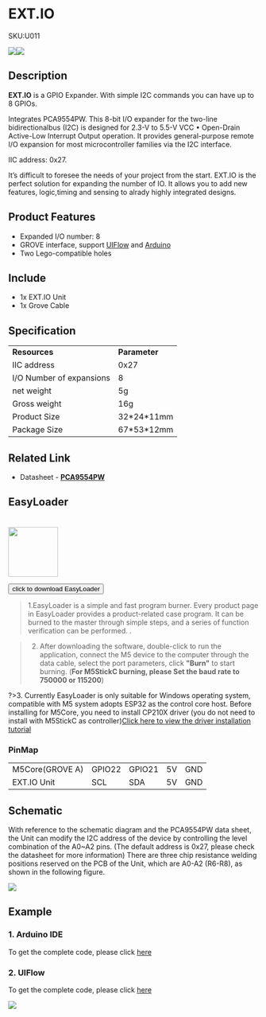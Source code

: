 # EXT.IO

<el-tag effect="plain">SKU:U011</el-tag>

<div class="product_pic"><img src="assets/img/product_pics/unit/unit_extio_01.webp"><img src="assets/img/product_pics/unit/unit_extio_02.webp"></div>

## Description

**EXT.IO** is a GPIO Expander. With simple I2C commands you can have up to 8 GPIOs.

Integrates PCA9554PW. This 8-bit I/O expander for the two-line bidirectionalbus (I2C) is designed for 2.3-V to 5.5-V VCC • Open-Drain Active-Low Interrupt Output operation. It provides general-purpose remote I/O expansion for most microcontroller families via the I2C interface.

IIC address: 0x27.

It’s difficult to foresee the needs of your project from the start. EXT.IO is the perfect solution for expanding the number of IO. It allows you to add new features, logic,timing and sensing to alrady highly integrated designs.

## Product Features

- Expanded I/O number: 8
- GROVE interface, support [UIFlow](http://flow.m5stack.com) and [Arduino](http://www.arduino.cc)
- Two Lego-compatible holes

## Include

- 1x EXT.IO Unit
- 1x Grove Cable


## Specification

<table>
   <tr style="font-weight:bold">
      <td>Resources</td>
      <td>Parameter</td>
   </tr>
   <tr>
      <td>IIC address</td>
      <td>0x27</td>
   </tr>
   <tr>
      <td>I/O Number of expansions</td>
      <td>8</td>
   </tr>
   <tr>
      <td>net weight</td>
      <td>5g</td>
   </tr>
   <tr>
      <td>Gross weight</td>
      <td>16g</td>
   </tr>
   <tr>
      <td>Product Size</td>
      <td>32*24*11mm</td>
   </tr>
   <tr>
      <td>Package Size</td>
      <td>67*53*12mm</td>
   </tr>
</table>

## Related Link

- Datasheet - **[PCA9554PW](https://m5stack.oss-cn-shenzhen.aliyuncs.com/resource/docs/datasheet/unit/PCA9554PW_en.pdf)**

## EasyLoader

<img src="https://m5stack.oss-cn-shenzhen.aliyuncs.com/image/EasyLoader_logo.webp" width="100px" style="margin-top:20px">

<a href="https://m5stack.oss-cn-shenzhen.aliyuncs.com/EasyLoader/Unit/EasyLoader_EXT_IO.exe"><button type="button" class="btn btn-primary">click to download EasyLoader</button></a>

>1.EasyLoader is a simple and fast program burner. Every product page in EasyLoader provides a product-related case program. It can be burned to the master through simple steps, and a series of function verification can be performed. .

>2. After downloading the software, double-click to run the application, connect the M5 device to the computer through the data cable, select the port parameters, click **"Burn"** to start burning. (**For M5StickC burning, please Set the baud rate to 750000 or 115200**)

?>3. Currently EasyLoader is only suitable for Windows operating system, compatible with M5 system adopts ESP32 as the control core host. Before installing for M5Core, you need to install CP210X driver (you do not need to install with M5StickC as controller)[Click here to view the driver installation tutorial](en/related_documents/M5Burner#install-usb-driver)

### PinMap

<table>
 <tr><td>M5Core(GROVE A)</td><td>GPIO22</td><td>GPIO21</td><td>5V</td><td>GND</td></tr>
 <tr><td>EXT.IO Unit</td><td>SCL</td><td>SDA</td><td>5V</td><td>GND</td></tr>
</table>

## Schematic

With reference to the schematic diagram and the PCA9554PW data sheet, the Unit can modify the I2C address of the device by controlling the level combination of the A0~A2 pins. (The default address is 0x27, please check the datasheet for more information)
There are three chip resistance welding positions reserved on the PCB of the Unit, which are A0-A2 (R6-R8), as shown in the following figure.

<img src="assets\img\product_pics\unit\extio\extio_sch.webp">

## Example

### 1. Arduino IDE

To get the complete code, please click [here](https://github.com/m5stack/M5Stack/tree/master/examples/Unit/EXT_IO_PCA9554PW)

### 2. UIFlow

To get the complete code, please click [here](https://github.com/m5stack/M5-ProductExampleCodes/tree/master/Unit/EXTIO/UIFlow)

<img src="assets/img/product_pics/unit/unit_example/EXTIO/example_unit_extio_01.webp">

<script>

   var purchase_link = 'https://m5stack.com/collections/m5-unit/products/official-extend-serial-i-o-unit';

   anchor_search(purchase_link);
   scrollFunc();

</script>